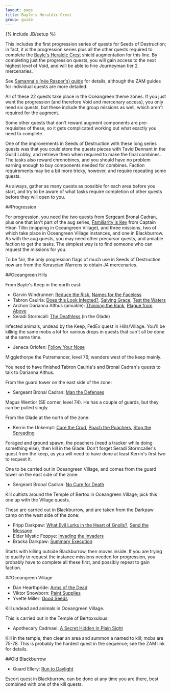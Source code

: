 ```yaml
---
layout: page
title: Bayle's Heraldic Crest
group: guide 
---
```

{% include JB/setup %}

This includes the first progression series of quests for Seeds of Destruction; in fact, it is the progression series plus all the other quests required to complete the [Bayle's Heraldic Crest](http://lucy.allakhazam.com/item.html?id=42727) shield augmentation for this line.  By completing just the progression quests, you will gain access to the next highest level of Void, and will be able to hire Journeyman tier 2 mercenaries.

See [Samanna's (née Rasper's) guide](http://rasper.samanna.net/SoD/BayleCrest.html) for details, although the ZAM guides for individual quests are more detailed.

All of these 22 quests take place in the Oceangreen theme zones.  If you just want the progression (and therefore Void and mercenary access), you only need six quests, but these include the group missions as well, which aren't required for the augment.

Some other quests that don't reward augment components are pre-requisites of these, so it gets complicated working out what exactly you need to complete.

One of the improvements in Seeds of Destruction with these long series quests was that you could store the quests pieces with Tavid Dennant in the Guild Lobby, and retrieve them when required to make the final combines.  The tasks also reward chronobines, and you should have no problem earning enough to buy components needed for combines.  Faction requirements may be a bit more tricky, however, and require repeating some quests.

As always, gather as many quests as possible for each area before you start, and try to be aware of what tasks require completion of other quests before they will open to you.

##Progression

For progression, you need the two quests from Sergeant Bronal Cadran, plus one that isn't part of the aug series, [Familiarity is Key](http://everquest.allakhazam.com/db/quest.html?quest=4661) from Captain Hiran Tillin (mapping in Oceangreen Village), and three missions, two of which take place in Oceangreen Village instances, and one in Blackburrow.  As with the aug quests, you may need other precursor quests, and amiable faction to get the tasks.  The simplest way is to find someone who can request the missions for you.

To be fair, the only progression flags of much use in Seeds of Destruction now are from the Korascian Warrens to obtain J4 mercenaries.

##Oceangreen Hills

From Bayle's Keep in the north east:

- Garvin Windrunner: [Reduce the Risk](http://everquest.allakhazam.com/db/quest.html?quest=4649), [Names for the Faceless](http://everquest.allakhazam.com/db/quest.html?quest=4650)
- Tabron Caulria: [Does this Look Infected?](http://everquest.allakhazam.com/db/quest.html?quest=4651), [Salving Grace](http://everquest.allakhazam.com/db/quest.html?quest=4652), [Test the Waters](http://everquest.allakhazam.com/db/quest.html?quest=4653)
- Archon Darianna Althus (amiable): [Thinning the Rank](http://everquest.allakhazam.com/db/quest.html?quest=4666), [Plague from Above](http://everquest.allakhazam.com/db/quest.html?quest=4660)
- Seradi Stormcall: [The Deathless](http://everquest.allakhazam.com/db/quest.html?quest=4755) (in the Glade)

Infected animals, undead by the Keep, FedEx quest in Hills/Village.  You'll be killing the same mobs a lot for various drops in quests that can't all be done at the same time.

- Jeneca Orlofen: [Follow Your Nose](http://everquest.allakhazam.com/db/quest.html?quest=4643)

Migglethorpe the Putremancer, level 76; wanders west of the keep mainly.

You need to have finished Tabron Caulria's and Bronal Cadran's quests to talk to Darianna Althus.

From the guard tower on the east side of the zone:

- Sergeant Bronal Cadran: [Man the Defenses](http://everquest.allakhazam.com/db/quest.html?quest=4638)

Magus Wentior (SE corner, level 74).  He has a couple of guards, but they can be pulled singly.

From the Glade at the north of the zone:

-  Kerrin the Unkempt: [Cure the Crud](http://everquest.allakhazam.com/db/quest.html?quest=4644), [Poach the Poachers](http://everquest.allakhazam.com/db/quest.html?quest=4645), [Stop the Spreading](http://everquest.allakhazam.com/db/quest.html?quest=4646)

Foraged and ground spawn, the poachers (need a tracker while doing something else), then kill in the Glade.  Don't forget Seradi Stormcaller's quest from the keep, as you will need to have done at least Kerrin's first two to request it.

One to be carried out in Oceangreen Village, and comes from the guard tower on the east side of the zone:

- Sergeant Bronal Cadran: [No Cure for Death](http://everquest.allakhazam.com/db/quest.html?quest=4642)

Kill cultists around the Temple of Bertox in Oceangreen Village; pick this one up with the Village quests.

These are carried out in Blackburrow, and are taken from the Darkpaw camp on the west side of the zone:

- Fripp Darkpaw: [What Evil Lurks in the Heart of Gnolls?](), [Send the Message]()
- Elder Mystic Foppye: [Invading the Invaders]()
- Bracka Darkpaw: [Summary Execution](http://everquest.allakhazam.com/db/quest.html?quest=4669)

Starts with killing outside Blackburrow, then moves inside.  If you are trying to qualify to request the instance missions needed for progression, you probably have to complete all these first, and possibly repeat to gain faction.

##Oceangreen Village

- Dan Hearthpride: [Arms of the Dead](http://everquest.allakhazam.com/db/quest.html?quest=4654)
- Viktor Snowborn: [Paint Supplies](http://everquest.allakhazam.com/db/quest.html?quest=4656)
- Yvette Miller: [Good Seeds](http://everquest.allakhazam.com/db/quest.html?quest=4655)

Kill undead and animals in Oceangreen Village.

This is carried out in the Temple of Bertoxxulous:

- Apothecary Cadmael: [A Secret Hidden In Plain Sight](http://everquest.allakhazam.com/db/quest.html?quest=4670)

Kill in the temple, then clear an area and summon a named to kill; mobs are 75-78.  This is probably the hardest quest in the sequence; see the ZAM link for details.

##Old Blackburrow

- Guard Ellery: [Run to Daylight](http://everquest.allakhazam.com/db/quest.html?quest=4680)

Escort quest in Blackburrow, can be done at any time you are there, best combined with one of the kill quests.